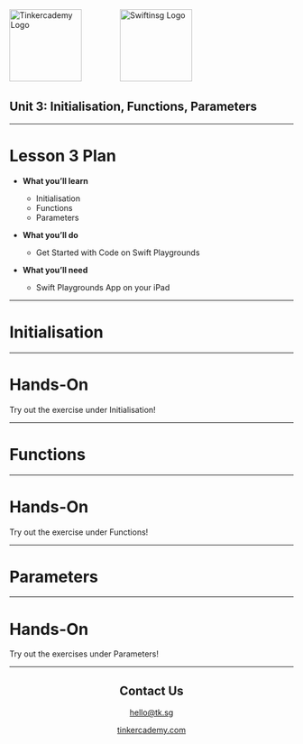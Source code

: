 
<div style="text-align: left">
    <img src="/assets/tinkercademy.png" alt="Tinkercademy Logo" height="128px">
    <img src="https://raw.githubusercontent.com/swiftinsg/branding/main/logos/icons/png/coloured%20-%20dark%20background.png" alt="Swiftinsg Logo" height="128px" style="margin-left: 64px;">
</div>

## Unit 3: Initialisation, Functions, Parameters

---

# Lesson 3 Plan

- **What you’ll learn**  
  - Initialisation  
  - Functions  
  - Parameters  

- **What you’ll do**  
  - Get Started with Code on Swift Playgrounds  

- **What you’ll need**  
  - Swift Playgrounds App on your iPad  

---

# Initialisation

---

# Hands-On

Try out the exercise under Initialisation!

---

# Functions

---

# Hands-On

Try out the exercise under Functions!

---

# Parameters

---

# Hands-On

Try out the exercises under Parameters!

---

<div style="text-align: center;">
    <h2>Contact Us</h2>
    <p><a href="mailto:hello@tk.sg">hello@tk.sg</a></p>
    <p><a href="http://tinkercademy.com">tinkercademy.com</a></p>
</div>
